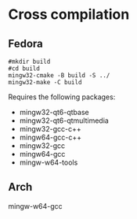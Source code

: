# Cross compilation

## Fedora

```shell
#mkdir build
#cd build
mingw32-cmake -B build -S ../
mingw32-make -C build
```

Requires the following packages:

- mingw32-qt6-qtbase
- mingw32-qt6-qtmultimedia
- mingw32-gcc-c++
- mingw64-gcc-c++
- mingw32-gcc
- mingw64-gcc
- mingw-w64-tools

## Arch

mingw-w64-gcc